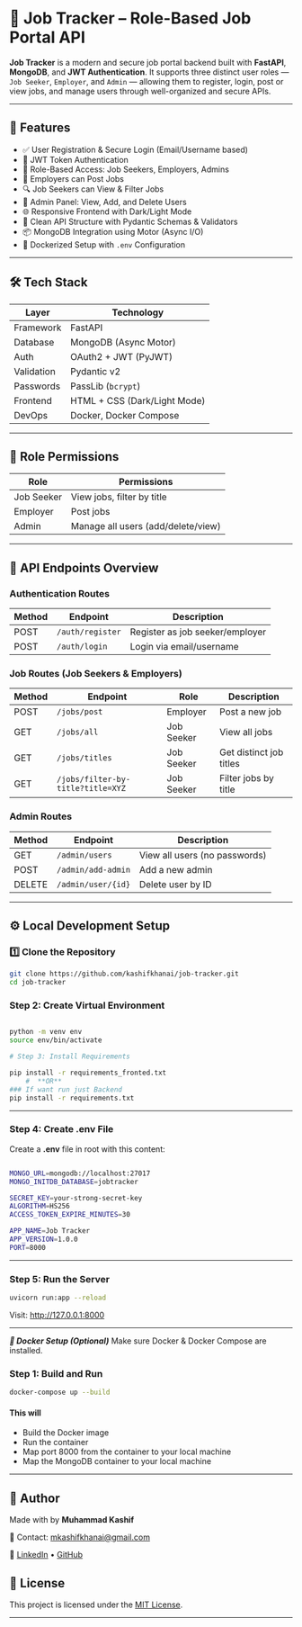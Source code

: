# 💼 Job Tracker – Role-Based Job Portal API

**Job Tracker** is a modern and secure job portal backend built with **FastAPI**, **MongoDB**, and **JWT Authentication**. It supports three distinct user roles — `Job Seeker`, `Employer`, and `Admin` — allowing them to register, login, post or view jobs, and manage users through well-organized and secure APIs.

---

## 🚀 Features

- ✅ User Registration & Secure Login (Email/Username based)
- 🔐 JWT Token Authentication
- 🧠 Role-Based Access: Job Seekers, Employers, Admins
- 💼 Employers can Post Jobs
- 🔍 Job Seekers can View & Filter Jobs
- 🧹 Admin Panel: View, Add, and Delete Users
- 🌐 Responsive Frontend with Dark/Light Mode
- 🧪 Clean API Structure with Pydantic Schemas & Validators
- 📦 MongoDB Integration using Motor (Async I/O)
- 🐳 Dockerized Setup with `.env` Configuration

---

## 🛠️ Tech Stack

| Layer        | Technology                      |
|--------------|----------------------------------|
| Framework    | FastAPI                          |
| Database     | MongoDB (Async Motor)            |
| Auth         | OAuth2 + JWT (PyJWT)             |
| Validation   | Pydantic v2                      |
| Passwords    | PassLib (`bcrypt`)               |
| Frontend     | HTML + CSS (Dark/Light Mode)     |
| DevOps       | Docker, Docker Compose           |

---

## 🔐 Role Permissions

| Role        | Permissions                              |
|-------------|-------------------------------------------|
| Job Seeker  | View jobs, filter by title                |
| Employer    | Post jobs                                 |
| Admin       | Manage all users (add/delete/view)        |

---

## 🔁 API Endpoints Overview

### Authentication Routes

| Method | Endpoint         | Description                        |
|--------|------------------|------------------------------------|
| POST   | `/auth/register` | Register as job seeker/employer    |
| POST   | `/auth/login`    | Login via email/username           |

### Job Routes (Job Seekers & Employers)

| Method | Endpoint                           | Role        | Description               |
|--------|------------------------------------|-------------|---------------------------|
| POST   | `/jobs/post`                       | Employer    | Post a new job            |
| GET    | `/jobs/all`                        | Job Seeker  | View all jobs             |
| GET    | `/jobs/titles`                     | Job Seeker  | Get distinct job titles   |
| GET    | `/jobs/filter-by-title?title=XYZ`  | Job Seeker  | Filter jobs by title      |

### Admin Routes

| Method | Endpoint              | Description               |
|--------|-----------------------|---------------------------|
| GET    | `/admin/users`        | View all users (no passwords) |
| POST   | `/admin/add-admin`    | Add a new admin           |
| DELETE | `/admin/user/{id}`    | Delete user by ID         |

---

## ⚙️ Local Development Setup

### 1️⃣ Clone the Repository

```bash
git clone https://github.com/kashifkhanai/job-tracker.git
cd job-tracker
```

### Step 2: Create Virtual Environment

```bash

python -m venv env
source env/bin/activate  

# Step 3: Install Requirements

pip install -r requirements_fronted.txt
    #  **OR**
### If want run just Backend
pip install -r requirements.txt

```

---

### Step 4: Create .env File

Create a **.env** file in root with this content:

```bash

MONGO_URL=mongodb://localhost:27017
MONGO_INITDB_DATABASE=jobtracker

SECRET_KEY=your-strong-secret-key
ALGORITHM=HS256
ACCESS_TOKEN_EXPIRE_MINUTES=30

APP_NAME=Job Tracker
APP_VERSION=1.0.0
PORT=8000

```

---

### Step 5: Run the Server

```bash
uvicorn run:app --reload
```

Visit: <http://127.0.0.1:8000>

---

***🐳 Docker Setup (Optional)***
Make sure Docker & Docker Compose are installed.

### Step 1: Build and Run

```bash
docker-compose up --build
```

#### This will

- Build the Docker image
- Run the container
- Map port 8000 from the container to your local machine
- Map the MongoDB container to your local machine

---

## 🤝 Author

Made with  by **Muhammad Kashif**  

📧 Contact: <mkashifkhanai@gmail.com>

🔗 [LinkedIn](https://www.linkedin.com/in/muhammadxkashif) • [GitHub](https://github.com/kashifkhanai)

## 📄 License

This project is licensed under the [MIT License](./).

---
